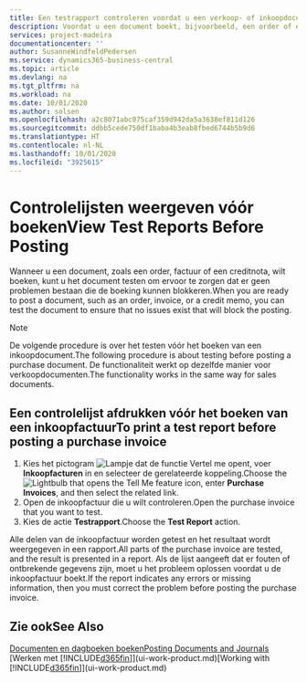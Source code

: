 ```yaml
---
title: Een testrapport controleren voordat u een verkoop- of inkoopdocument boekt | Microsoft Docs
description: Voordat u een document boekt, bijvoorbeeld, een order of een creditnota, kunt u het testen en controleren op fouten die boeking kunnen blokkeren.
services: project-madeira
documentationcenter: ''
author: SusanneWindfeldPedersen
ms.service: dynamics365-business-central
ms.topic: article
ms.devlang: na
ms.tgt_pltfrm: na
ms.workload: na
ms.date: 10/01/2020
ms.author: solsen
ms.openlocfilehash: a2c8071abc075caf359d942da5a3638ef811d126
ms.sourcegitcommit: ddbb5cede750df1baba4b3eab8fbed6744b5b9d6
ms.translationtype: HT
ms.contentlocale: nl-NL
ms.lasthandoff: 10/01/2020
ms.locfileid: "3925615"
---
```

# <a name="view-test-reports-before-posting"></a><span data-ttu-id="9e3f7-103">Controlelijsten weergeven vóór boeken</span><span class="sxs-lookup"><span data-stu-id="9e3f7-103">View Test Reports Before Posting</span></span>
<span data-ttu-id="9e3f7-104">Wanneer u een document, zoals een order, factuur of een creditnota, wilt boeken, kunt u het document testen om ervoor te zorgen dat er geen problemen bestaan die de boeking kunnen blokkeren.</span><span class="sxs-lookup"><span data-stu-id="9e3f7-104">When you are ready to post a document, such as an order, invoice, or a credit memo, you can test the document to ensure that no issues exist that will block the posting.</span></span>

> [!NOTE]  
>   <span data-ttu-id="9e3f7-105">De volgende procedure is over het testen vóór het boeken van een inkoopdocument.</span><span class="sxs-lookup"><span data-stu-id="9e3f7-105">The following procedure is about testing before posting a purchase document.</span></span> <span data-ttu-id="9e3f7-106">De functionaliteit werkt op dezelfde manier voor verkoopdocumenten.</span><span class="sxs-lookup"><span data-stu-id="9e3f7-106">The functionality works in the same way for sales documents.</span></span>

## <a name="to-print-a-test-report-before-posting-a-purchase-invoice"></a><span data-ttu-id="9e3f7-107">Een controlelijst afdrukken vóór het boeken van een inkoopfactuur</span><span class="sxs-lookup"><span data-stu-id="9e3f7-107">To print a test report before posting a purchase invoice</span></span>
1. <span data-ttu-id="9e3f7-108">Kies het pictogram ![Lampje dat de functie Vertel me opent](media/ui-search/search_small.png "Vertel me wat u wilt doen"), voer **Inkoopfacturen** in en selecteer de gerelateerde koppeling.</span><span class="sxs-lookup"><span data-stu-id="9e3f7-108">Choose the ![Lightbulb that opens the Tell Me feature](media/ui-search/search_small.png "Tell me what you want to do") icon, enter **Purchase Invoices**, and then select the related link.</span></span>
2. <span data-ttu-id="9e3f7-109">Open de inkoopfactuur die u wilt controleren.</span><span class="sxs-lookup"><span data-stu-id="9e3f7-109">Open the purchase invoice that you want to test.</span></span>
3. <span data-ttu-id="9e3f7-110">Kies de actie **Testrapport**.</span><span class="sxs-lookup"><span data-stu-id="9e3f7-110">Choose the **Test Report** action.</span></span>  

<span data-ttu-id="9e3f7-111">Alle delen van de inkoopfactuur worden getest en het resultaat wordt weergegeven in een rapport.</span><span class="sxs-lookup"><span data-stu-id="9e3f7-111">All parts of the purchase invoice are tested, and the result is presented in a report.</span></span> <span data-ttu-id="9e3f7-112">Als de lijst aangeeft dat er fouten of ontbrekende gegevens zijn, moet u het probleem oplossen voordat u de inkoopfactuur boekt.</span><span class="sxs-lookup"><span data-stu-id="9e3f7-112">If the report indicates any errors or missing information, then you must correct the problem before posting the purchase invoice.</span></span>

## <a name="see-also"></a><span data-ttu-id="9e3f7-113">Zie ook</span><span class="sxs-lookup"><span data-stu-id="9e3f7-113">See Also</span></span>
[<span data-ttu-id="9e3f7-114">Documenten en dagboeken boeken</span><span class="sxs-lookup"><span data-stu-id="9e3f7-114">Posting Documents and Journals</span></span>](ui-post-documents-journals.md)  
<span data-ttu-id="9e3f7-115">[Werken met [!INCLUDE[d365fin](includes/d365fin_md.md)]](ui-work-product.md)</span><span class="sxs-lookup"><span data-stu-id="9e3f7-115">[Working with [!INCLUDE[d365fin](includes/d365fin_md.md)]](ui-work-product.md)</span></span>
